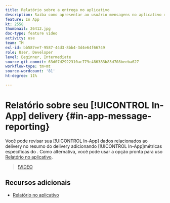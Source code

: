```yaml
---
title: Relatório sobre a entrega no aplicativo
description: Saiba como apresentar ao usuário mensagens no aplicativo relevantes contextualmente em resposta ao comportamento em tempo real de um cliente no aplicativo móvel.
feature: In App
kt: 2558
thumbnail: 26412.jpg
doc-type: feature video
activity: use
team: TM
exl-id: bb587ee7-9587-44d3-8bb4-3d4e64f66749
role: User, Developer
level: Beginner, Intermediate
source-git-commit: 63d07d2922310ac779c486383b83d708beeba627
workflow-type: tm+mt
source-wordcount: '81'
ht-degree: 11%

---
```


# Relatório sobre seu [!UICONTROL In-App] delivery {#in-app-message-reporting}

Você pode revisar sua [!UICONTROL In-App] dados relacionados ao delivery no resumo do delivery adicionando [!UICONTROL In-App]métricas específicas do . Como alternativa, você pode usar a opção pronta para uso [Relatório no aplicativo](https://experienceleague.adobe.com/docs/campaign-standard/using/reporting/list-of-reports/in-app-report.html?lang=en).

>[!VIDEO](https://video.tv.adobe.com/v/26412?quality=12)

## Recursos adicionais

* [Relatório no aplicativo](https://experienceleague.adobe.com/docs/campaign-standard/using/reporting/list-of-reports/in-app-report.html?lang=en)
